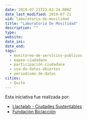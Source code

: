 ```yaml
---
date: 2019-07-21T23:02:24.000Z
date_last_modified: 2019-07-21
uid: laboratorio-de-movilidad
title: "Laboratorio De Movilidad"
description: ""
type: 
website: 
date_ini: 
date_end: 
tags:
  - monitoreo-de-servicios-publicos
  - mapeo-ciudadano
  - participación-ciudadana
  - uso-de-datos-abiertos
  - periodismo-de-datos
cities: 
  - Quito
---
```


Esta iniciativa fue realizada por:

- [Llactalab - Ciudades Sustentables](/i/llactalab-ciudades-sustentables.html)
- [Fundación Biciacción](/i/fundacion-biciaccion.html)
